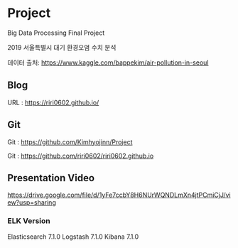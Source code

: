 # Project
Big Data Processing Final Project

2019 서울특별시 대기 환경오염 수치 분석

데이터 출처: https://www.kaggle.com/bappekim/air-pollution-in-seoul

## Blog
URL : https://riri0602.github.io/

## Git
Git : https://github.com/Kimhyojinn/Project

Git : https://github.com/riri0602/riri0602.github.io

## Presentation Video
https://drive.google.com/file/d/1yFe7ccbY8H6NUrWQNDLmXn4jtPCmiCjJ/view?usp=sharing

### ELK Version
Elasticsearch 7.1.0
Logstash 7.1.0
Kibana 7.1.0
